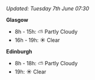 *Updated: Tuesday 7th June 07:30*

**Glasgow**

* 8h - 15h: :partly_sunny: Partly Cloudy
* 16h - 19h: :sunny: Clear

**Edinburgh**

* 8h - 18h: :partly_sunny: Partly Cloudy
* 19h: :sunny: Clear
